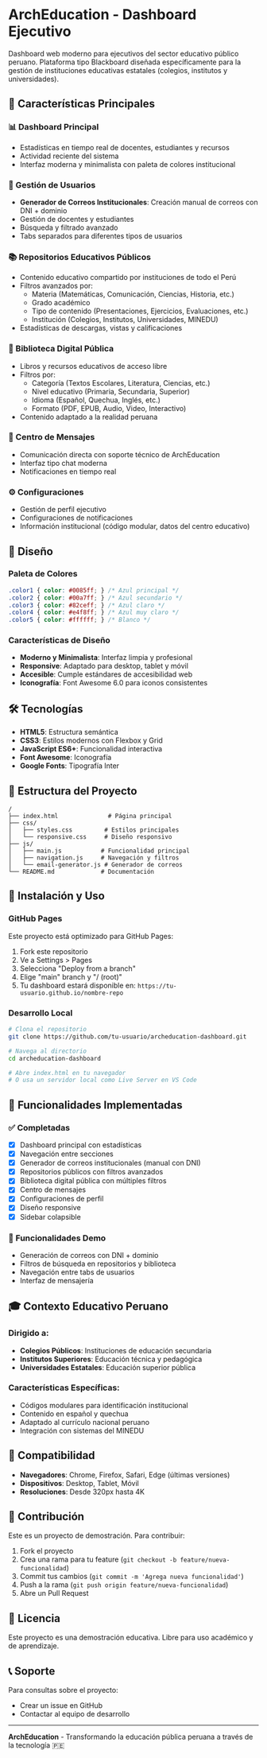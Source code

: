 # ArchEducation - Dashboard Ejecutivo

Dashboard web moderno para ejecutivos del sector educativo público peruano. Plataforma tipo Blackboard diseñada específicamente para la gestión de instituciones educativas estatales (colegios, institutos y universidades).

## 🚀 Características Principales

### 📊 Dashboard Principal
- Estadísticas en tiempo real de docentes, estudiantes y recursos
- Actividad reciente del sistema
- Interfaz moderna y minimalista con paleta de colores institucional

### 👥 Gestión de Usuarios
- **Generador de Correos Institucionales**: Creación manual de correos con DNI + dominio
- Gestión de docentes y estudiantes
- Búsqueda y filtrado avanzado
- Tabs separados para diferentes tipos de usuarios

### 📚 Repositorios Educativos Públicos
- Contenido educativo compartido por instituciones de todo el Perú
- Filtros avanzados por:
  - Materia (Matemáticas, Comunicación, Ciencias, Historia, etc.)
  - Grado académico
  - Tipo de contenido (Presentaciones, Ejercicios, Evaluaciones, etc.)
  - Institución (Colegios, Institutos, Universidades, MINEDU)
- Estadísticas de descargas, vistas y calificaciones

### 📖 Biblioteca Digital Pública
- Libros y recursos educativos de acceso libre
- Filtros por:
  - Categoría (Textos Escolares, Literatura, Ciencias, etc.)
  - Nivel educativo (Primaria, Secundaria, Superior)
  - Idioma (Español, Quechua, Inglés, etc.)
  - Formato (PDF, EPUB, Audio, Video, Interactivo)
- Contenido adaptado a la realidad peruana

### 💬 Centro de Mensajes
- Comunicación directa con soporte técnico de ArchEducation
- Interfaz tipo chat moderna
- Notificaciones en tiempo real

### ⚙️ Configuraciones
- Gestión de perfil ejecutivo
- Configuraciones de notificaciones
- Información institucional (código modular, datos del centro educativo)

## 🎨 Diseño

### Paleta de Colores
```css
.color1 { color: #0085ff; } /* Azul principal */
.color2 { color: #00a7ff; } /* Azul secundario */
.color3 { color: #82ceff; } /* Azul claro */
.color4 { color: #e4f8ff; } /* Azul muy claro */
.color5 { color: #ffffff; } /* Blanco */
```

### Características de Diseño
- **Moderno y Minimalista**: Interfaz limpia y profesional
- **Responsive**: Adaptado para desktop, tablet y móvil
- **Accesible**: Cumple estándares de accesibilidad web
- **Iconografía**: Font Awesome 6.0 para iconos consistentes

## 🛠️ Tecnologías

- **HTML5**: Estructura semántica
- **CSS3**: Estilos modernos con Flexbox y Grid
- **JavaScript ES6+**: Funcionalidad interactiva
- **Font Awesome**: Iconografía
- **Google Fonts**: Tipografía Inter

## 📁 Estructura del Proyecto

```
/
├── index.html              # Página principal
├── css/
│   ├── styles.css         # Estilos principales
│   └── responsive.css     # Diseño responsivo
├── js/
│   ├── main.js           # Funcionalidad principal
│   ├── navigation.js     # Navegación y filtros
│   └── email-generator.js # Generador de correos
└── README.md             # Documentación
```

## 🚀 Instalación y Uso

### GitHub Pages
Este proyecto está optimizado para GitHub Pages:

1. Fork este repositorio
2. Ve a Settings > Pages
3. Selecciona "Deploy from a branch"
4. Elige "main" branch y "/ (root)"
5. Tu dashboard estará disponible en: `https://tu-usuario.github.io/nombre-repo`

### Desarrollo Local
```bash
# Clona el repositorio
git clone https://github.com/tu-usuario/archeducation-dashboard.git

# Navega al directorio
cd archeducation-dashboard

# Abre index.html en tu navegador
# O usa un servidor local como Live Server en VS Code
```

## 🎯 Funcionalidades Implementadas

### ✅ Completadas
- [x] Dashboard principal con estadísticas
- [x] Navegación entre secciones
- [x] Generador de correos institucionales (manual con DNI)
- [x] Repositorios públicos con filtros avanzados
- [x] Biblioteca digital pública con múltiples filtros
- [x] Centro de mensajes
- [x] Configuraciones de perfil
- [x] Diseño responsive
- [x] Sidebar colapsible

### 🔄 Funcionalidades Demo
- Generación de correos con DNI + dominio
- Filtros de búsqueda en repositorios y biblioteca
- Navegación entre tabs de usuarios
- Interfaz de mensajería

## 🎓 Contexto Educativo Peruano

### Dirigido a:
- **Colegios Públicos**: Instituciones de educación secundaria
- **Institutos Superiores**: Educación técnica y pedagógica
- **Universidades Estatales**: Educación superior pública

### Características Específicas:
- Códigos modulares para identificación institucional
- Contenido en español y quechua
- Adaptado al currículo nacional peruano
- Integración con sistemas del MINEDU

## 📱 Compatibilidad

- **Navegadores**: Chrome, Firefox, Safari, Edge (últimas versiones)
- **Dispositivos**: Desktop, Tablet, Móvil
- **Resoluciones**: Desde 320px hasta 4K

## 🤝 Contribución

Este es un proyecto de demostración. Para contribuir:

1. Fork el proyecto
2. Crea una rama para tu feature (`git checkout -b feature/nueva-funcionalidad`)
3. Commit tus cambios (`git commit -m 'Agrega nueva funcionalidad'`)
4. Push a la rama (`git push origin feature/nueva-funcionalidad`)
5. Abre un Pull Request

## 📄 Licencia

Este proyecto es una demostración educativa. Libre para uso académico y de aprendizaje.

## 📞 Soporte

Para consultas sobre el proyecto:
- Crear un issue en GitHub
- Contactar al equipo de desarrollo

---

**ArchEducation** - Transformando la educación pública peruana a través de la tecnología 🇵🇪
